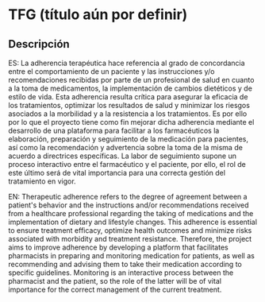 # TFG (título aún por definir)

## Descripción
ES: La adherencia terapéutica hace referencia al grado de concordancia entre el comportamiento de un paciente y las instrucciones y/o recomendaciones recibidas por parte de un profesional de salud en cuanto a la toma de medicamentos, la implementación de cambios dietéticos y de estilo de vida. 
Esta adherencia resulta crítica para asegurar la eficacia de los tratamientos, optimizar los resultados de salud y minimizar los riesgos asociados a la morbilidad y a la resistencia a los tratamientos. Es por ello por lo que el proyecto tiene como fin mejorar dicha adherencia mediante el desarrollo de una plataforma para facilitar a los farmacéuticos la elaboración, preparación y seguimiento de la medicación para pacientes, así como la recomendación y advertencia sobre la toma de la misma de acuerdo a directrices específicas. La labor de seguimiento supone un proceso interactivo entre el farmacéutico y el paciente, por ello, el rol de este último será de vital importancia para una correcta gestión del tratamiento en vigor.

EN: Therapeutic adherence refers to the degree of agreement between a patient's behavior and the instructions and/or recommendations received from a healthcare professional regarding the taking of medications and the implementation of dietary and lifestyle changes. 
This adherence is essential to ensure treatment efficacy, optimize health outcomes and minimize risks associated with morbidity and treatment resistance. Therefore, the project aims to improve adherence by developing a platform that facilitates pharmacists in preparing and monitoring medication for patients, as well as recommending and advising them to take their medication according to specific guidelines. Monitoring is an interactive process between the pharmacist and the patient, so the role of the latter will be of vital importance for the correct management of the current treatment.



